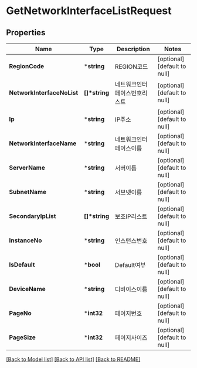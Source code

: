 # GetNetworkInterfaceListRequest

## Properties
Name | Type | Description | Notes
------------ | ------------- | ------------- | -------------
**RegionCode** | ***string** | REGION코드 | [optional] [default to null]
**NetworkInterfaceNoList** | **[]\*string** | 네트워크인터페이스번호리스트 | [optional] [default to null]
**Ip** | ***string** | IP주소 | [optional] [default to null]
**NetworkInterfaceName** | ***string** | 네트워크인터페이스이름 | [optional] [default to null]
**ServerName** | ***string** | 서버이름 | [optional] [default to null]
**SubnetName** | ***string** | 서브넷이름 | [optional] [default to null]
**SecondaryIpList** | **[]\*string** | 보조IP리스트 | [optional] [default to null]
**InstanceNo** | ***string** | 인스턴스번호 | [optional] [default to null]
**IsDefault** | ***bool** | Default여부 | [optional] [default to null]
**DeviceName** | ***string** | 디바이스이름 | [optional] [default to null]
**PageNo** | ***int32** | 페이지번호 | [optional] [default to null]
**PageSize** | ***int32** | 페이지사이즈 | [optional] [default to null]

[[Back to Model list]](../README.md#documentation-for-models) [[Back to API list]](../README.md#documentation-for-api-endpoints) [[Back to README]](../README.md)


